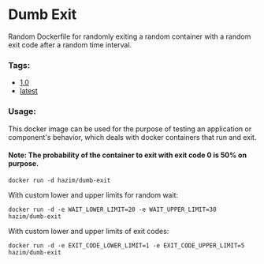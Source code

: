 # Dumb Exit

Random Dockerfile for randomly exiting a random container with a random exit code after a random time interval.

### Tags:

* [1.0](1.0)
* [latest](1.0)

### Usage:

This docker image can be used for the purpose of testing an application or component's behavior, which deals with docker containers that run and exit.

#### Note: The probability of the container to exit with exit code 0 is 50% on purpose.


```
docker run -d hazim/dumb-exit
```

With custom lower and upper limits for random wait:
```
docker run -d -e WAIT_LOWER_LIMIT=20 -e WAIT_UPPER_LIMIT=30 hazim/dumb-exit
```

With custom lower and upper limits of exit codes:
```
docker run -d -e EXIT_CODE_LOWER_LIMIT=1 -e EXIT_CODE_UPPER_LIMIT=5 hazim/dumb-exit
```
